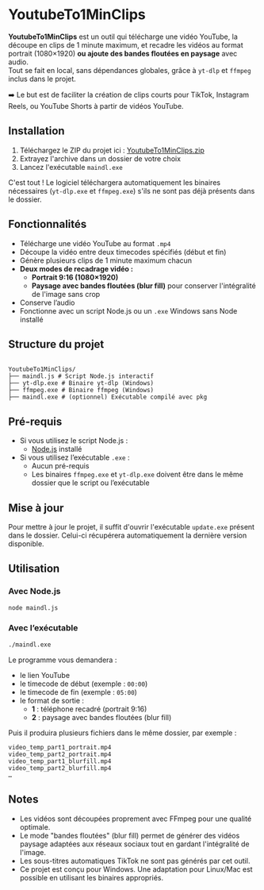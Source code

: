 # YoutubeTo1MinClips

**YoutubeTo1MinClips** est un outil qui télécharge une vidéo YouTube, la découpe en clips de 1 minute maximum, et recadre les vidéos au format portrait (1080×1920) **ou ajoute des bandes floutées en paysage** avec audio.  
Tout se fait en local, sans dépendances globales, grâce à `yt-dlp` et `ffmpeg` inclus dans le projet.

➡️ Le but est de faciliter la création de clips courts pour TikTok, Instagram Reels, ou YouTube Shorts à partir de vidéos YouTube.

## Installation

1. Téléchargez le ZIP du projet ici : [YoutubeTo1MinClips.zip](https://github.com/nikoazax2/YoutubeTo1MinClips/archive/refs/heads/main.zip)
2. Extrayez l'archive dans un dossier de votre choix
3. Lancez l'exécutable `maindl.exe`

C'est tout ! Le logiciel téléchargera automatiquement les binaires nécessaires (`yt-dlp.exe` et `ffmpeg.exe`) s'ils ne sont pas déjà présents dans le dossier.

## Fonctionnalités

- Télécharge une vidéo YouTube au format `.mp4`
- Découpe la vidéo entre deux timecodes spécifiés (début et fin)
- Génère plusieurs clips de 1 minute maximum chacun
- **Deux modes de recadrage vidéo :**
  - **Portrait 9:16 (1080×1920)**
  - **Paysage avec bandes floutées (blur fill)** pour conserver l'intégralité de l'image sans crop
- Conserve l’audio
- Fonctionne avec un script Node.js ou un `.exe` Windows sans Node installé

## Structure du projet

```

YoutubeTo1MinClips/
├── maindl.js # Script Node.js interactif
├── yt-dlp.exe # Binaire yt-dlp (Windows)
├── ffmpeg.exe # Binaire ffmpeg (Windows)
├── maindl.exe # (optionnel) Exécutable compilé avec pkg

```

## Pré-requis

- Si vous utilisez le script Node.js :
  - [Node.js](https://nodejs.org/) installé
- Si vous utilisez l’exécutable `.exe` :
  - Aucun pré-requis
  - Les binaires `ffmpeg.exe` et `yt-dlp.exe` doivent être dans le même dossier que le script ou l’exécutable

## Mise à jour

Pour mettre à jour le projet, il suffit d'ouvrir l'exécutable `update.exe` présent dans le dossier. Celui-ci récupérera automatiquement la dernière version disponible.

## Utilisation

### Avec Node.js

```bash
node maindl.js
```

### Avec l’exécutable

```bash
./maindl.exe
```


Le programme vous demandera :

- le lien YouTube
- le timecode de début (exemple : `00:00`)
- le timecode de fin (exemple : `05:00`)
- le format de sortie :
  - **1** : téléphone recadré (portrait 9:16)
  - **2** : paysage avec bandes floutées (blur fill)

Puis il produira plusieurs fichiers dans le même dossier, par exemple :

```
video_temp_part1_portrait.mp4
video_temp_part2_portrait.mp4
video_temp_part1_blurfill.mp4
video_temp_part2_blurfill.mp4
…
```

## Notes

- Les vidéos sont découpées proprement avec FFmpeg pour une qualité optimale.
- Le mode "bandes floutées" (blur fill) permet de générer des vidéos paysage adaptées aux réseaux sociaux tout en gardant l'intégralité de l'image.
- Les sous-titres automatiques TikTok ne sont pas générés par cet outil.
- Ce projet est conçu pour Windows. Une adaptation pour Linux/Mac est possible en utilisant les binaires appropriés.
